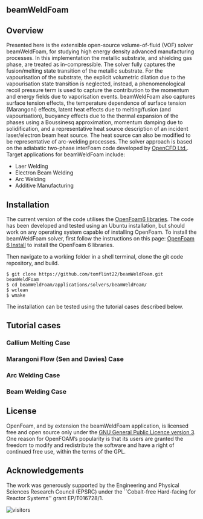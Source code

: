 ## beamWeldFoam

## Overview
Presented here is the extensible open-source volume-of-fluid (VOF) solver beamWeldFoam, for studying high energy density advanced manufacturing processes. In this implementation the metallic substrate, and shielding gas phase, are treated as in-compressible. The solver fully captures the fusion/melting state transition of the metallic substrate. For the vapourisation of the substrate, the explicit volumetric dilation due to the vapourisation state transition is neglected, instead, a phenomenological recoil pressure term is used to capture the contribution to the momentum and energy fields due to vaporisation events. beamWeldFoam also captures surface tension effects, the temperature dependence of surface tension (Marangoni) effects, latent heat effects due to melting/fusion (and vapourisation), buoyancy effects due to the thermal expansion of the phases using a Boussinesq approximation, momentum damping due to solidification, and a representative heat source description of an incident laser/electron beam heat source. The heat source can also be modified to be representative of arc-welding processes.
The solver approach is based on the adiabatic two-phase interFoam code developed by [OpenCFD Ltd.](http://openfoam.com/). Target applications for beamWeldFoam include:

* Laer Welding
* Electron Beam Welding
* Arc Welding
* Additive Manufacturing

## Installation

The current version of the code utilises the [OpenFoam6 libraries](https://openfoam.org/version/6/). The code has been developed and tested using an Ubuntu installation, but should work on any operating system capable of installing OpenFoam. To install the beamWeldFoam solver, first follow the instructions on this page: [OpenFoam 6 Install](https://openfoam.org/download/6-ubuntu/) to install the OpenFoam 6 libraries.



Then navigate to a working folder in a shell terminal, clone the git code repository, and build.

```
$ git clone https://github.com/tomflint22/beamWeldFoam.git beamWeldFoam
$ cd beamWeldFoam/applications/solvers/beamWeldFoam/
$ wclean
$ wmake
```
The installation can be tested using the tutorial cases described below.

## Tutorial cases
### Gallium Melting Case

### Marangoni Flow (Sen and Davies) Case

### Arc Welding Case

### Beam Welding Case

## License
OpenFoam, and by extension the beamWeldFoam application, is licensed free and open source only under the [GNU General Public Licence version 3](https://www.gnu.org/licenses/gpl-3.0.en.html). One reason for OpenFOAM’s popularity is that its users are granted the freedom to modify and redistribute the software and have a right of continued free use, within the terms of the GPL.

## Acknowledgements
The work was generously supported by the Engineering and Physical Sciences Research Council (EPSRC) under the ``Cobalt-free Hard-facing for Reactor Systems'' grant EP/T016728/1.

![visitors](https://visitor-badge.glitch.me/badge?page_id=tomflint22.beamWeldFoam)


